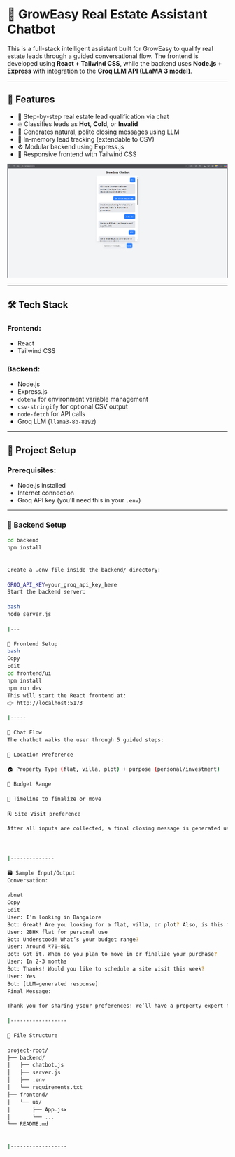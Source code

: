 # 🏡 GrowEasy Real Estate Assistant Chatbot

This is a full-stack intelligent assistant built for GrowEasy to qualify real estate leads through a guided conversational flow. The frontend is developed using **React + Tailwind CSS**, while the backend uses **Node.js + Express** with integration to the **Groq LLM API (LLaMA 3 model)**.

---

## 📌 Features

- 💬 Step-by-step real estate lead qualification via chat
- 🔥 Classifies leads as **Hot**, **Cold**, or **Invalid**
- 🤖 Generates natural, polite closing messages using LLM
- 💾 In-memory lead tracking (extendable to CSV)
- ⚙️ Modular backend using Express.js
- 📱 Responsive frontend with Tailwind CSS


![Sample Chatbot Conversation](sample.png)

---

## 🛠️ Tech Stack

### Frontend:
- React
- Tailwind CSS

### Backend:
- Node.js
- Express.js
- `dotenv` for environment variable management
- `csv-stringify` for optional CSV output
- `node-fetch` for API calls
- Groq LLM (`llama3-8b-8192`)

---

## 🚀 Project Setup

### Prerequisites:
- Node.js installed
- Internet connection
- Groq API key (you'll need this in your `.env`)

---

### 🔧 Backend Setup

```bash
cd backend
npm install


Create a .env file inside the backend/ directory:

GROQ_API_KEY=your_groq_api_key_here
Start the backend server:

bash
node server.js

|---

🎨 Frontend Setup
bash
Copy
Edit
cd frontend/ui
npm install
npm run dev
This will start the React frontend at:
👉 http://localhost:5173

|-----

🧠 Chat Flow
The chatbot walks the user through 5 guided steps:

📍 Location Preference

🏠 Property Type (flat, villa, plot) + purpose (personal/investment)

💸 Budget Range

📆 Timeline to finalize or move

🗓️ Site Visit preference

After all inputs are collected, a final closing message is generated using Groq LLM.



|--------------

🗃️ Sample Input/Output
Conversation:

vbnet
Copy
Edit
User: I’m looking in Bangalore  
Bot: Great! Are you looking for a flat, villa, or plot? Also, is this for investment or personal use?  
User: 2BHK flat for personal use  
Bot: Understood! What’s your budget range?  
User: Around ₹70–80L  
Bot: Got it. When do you plan to move in or finalize your purchase?  
User: In 2-3 months  
Bot: Thanks! Would you like to schedule a site visit this week?  
User: Yes  
Bot: [LLM-generated response]
Final Message:

Thank you for sharing ysour preferences! We’ll have a property expert follow up with options tailored to your needs.

|------------------

📁 File Structure

project-root/
├── backend/
│   ├── chatbot.js
│   ├── server.js
│   ├── .env
│   └── requirements.txt
├── frontend/
│   └── ui/
│       ├── App.jsx
│       └── ...
└── README.md


|------------------
